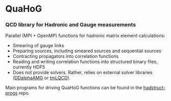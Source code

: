 # QuaHoG
### QCD library for Hadronic and Gauge measurements

Parallel (MPI + OpenMP) functions for hadronic matrix element calculations:
* Smearing of gauge links
* Preparing sources, including smeared sources and sequential sources
* Contracting propagators into correlation functions
* Reading and writing correlation functions into structured binary files, currently HDF5
* Does not provide solvers. Rather, relies on external solver libraries ([DDalphaAMG](https://github.com/sbacchio/DDalphaAMG) or [tmLQCD](https://github.com/etmc/tmLQCD)).

Main programs for driving QuaHoG functions can be found in the [hadstruct-progs](https://github.com/g-koutsou/hadstruct-progs) repo.
